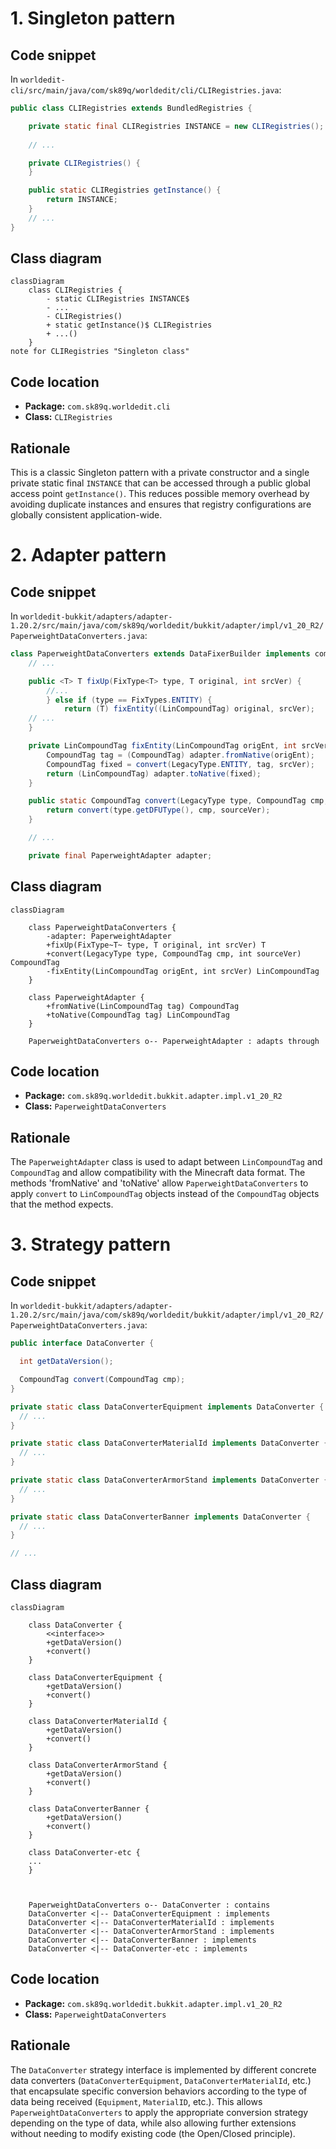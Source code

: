 # 1. Singleton pattern

## Code snippet

In `worldedit-cli/src/main/java/com/sk89q/worldedit/cli/CLIRegistries.java`:

```java
public class CLIRegistries extends BundledRegistries {

    private static final CLIRegistries INSTANCE = new CLIRegistries();
    
    // ...

    private CLIRegistries() {
    }

    public static CLIRegistries getInstance() {
        return INSTANCE;
    }
    // ...
}
```

## Class diagram

```mermaid
classDiagram
    class CLIRegistries {
        - static CLIRegistries INSTANCE$
        - ...
        - CLIRegistries()
        + static getInstance()$ CLIRegistries
        + ...()
    }
note for CLIRegistries "Singleton class"

```

## Code location

- **Package:** `com.sk89q.worldedit.cli`
- **Class:** `CLIRegistries`

## Rationale

This is a classic Singleton pattern with a private constructor and a single private static final `INSTANCE` that can be accessed through a public global access point `getInstance()`. This reduces possible memory overhead by avoiding duplicate instances and ensures that registry configurations are globally consistent application-wide.


# 2. Adapter pattern

## Code snippet

In `worldedit-bukkit/adapters/adapter-1.20.2/src/main/java/com/sk89q/worldedit/bukkit/adapter/impl/v1_20_R2/PaperweightDataConverters.java`:

```java
class PaperweightDataConverters extends DataFixerBuilder implements com.sk89q.worldedit.world.DataFixer {
    // ...

    public <T> T fixUp(FixType<T> type, T original, int srcVer) {
        //...
        } else if (type == FixTypes.ENTITY) {
            return (T) fixEntity((LinCompoundTag) original, srcVer);
    // ...
    }

    private LinCompoundTag fixEntity(LinCompoundTag origEnt, int srcVer) {
        CompoundTag tag = (CompoundTag) adapter.fromNative(origEnt);
        CompoundTag fixed = convert(LegacyType.ENTITY, tag, srcVer);
        return (LinCompoundTag) adapter.toNative(fixed);
    }

    public static CompoundTag convert(LegacyType type, CompoundTag cmp, int sourceVer) {
        return convert(type.getDFUType(), cmp, sourceVer);
    }

    // ...

    private final PaperweightAdapter adapter;
```

## Class diagram

```mermaid
classDiagram

    class PaperweightDataConverters {
        -adapter: PaperweightAdapter
        +fixUp(FixType~T~ type, T original, int srcVer) T
        +convert(LegacyType type, CompoundTag cmp, int sourceVer) CompoundTag
        -fixEntity(LinCompoundTag origEnt, int srcVer) LinCompoundTag
    }

    class PaperweightAdapter {
        +fromNative(LinCompoundTag tag) CompoundTag
        +toNative(CompoundTag tag) LinCompoundTag
    }

    PaperweightDataConverters o-- PaperweightAdapter : adapts through
```

## Code location

- **Package:** `com.sk89q.worldedit.bukkit.adapter.impl.v1_20_R2`
- **Class:** `PaperweightDataConverters`

## Rationale

The `PaperweightAdapter` class is used to adapt between `LinCompoundTag` and `CompoundTag` and allow compatibility with the Minecraft data format. The methods 'fromNative' and 'toNative' allow `PaperweightDataConverters` to apply `convert` to `LinCompoundTag` objects instead of the `CompoundTag` objects that the method expects.

# 3. Strategy pattern

## Code snippet

In `worldedit-bukkit/adapters/adapter-1.20.2/src/main/java/com/sk89q/worldedit/bukkit/adapter/impl/v1_20_R2/PaperweightDataConverters.java`:

```java
public interface DataConverter {

  int getDataVersion();

  CompoundTag convert(CompoundTag cmp);
}

private static class DataConverterEquipment implements DataConverter {
  // ...
}

private static class DataConverterMaterialId implements DataConverter {
  // ...
}

private static class DataConverterArmorStand implements DataConverter {
  // ...
}

private static class DataConverterBanner implements DataConverter {
  // ...
}

// ...
```
## Class diagram

```mermaid
classDiagram

    class DataConverter {
        <<interface>>
        +getDataVersion()
        +convert()
    }

    class DataConverterEquipment {
        +getDataVersion()
        +convert()
    }

    class DataConverterMaterialId {
        +getDataVersion()
        +convert()
    }

    class DataConverterArmorStand {
        +getDataVersion()
        +convert()
    }

    class DataConverterBanner {
        +getDataVersion()
        +convert()
    }

    class DataConverter-etc {
    ...
    }



    PaperweightDataConverters o-- DataConverter : contains
    DataConverter <|-- DataConverterEquipment : implements
    DataConverter <|-- DataConverterMaterialId : implements
    DataConverter <|-- DataConverterArmorStand : implements
    DataConverter <|-- DataConverterBanner : implements
    DataConverter <|-- DataConverter-etc : implements

```

## Code location

- **Package:** `com.sk89q.worldedit.bukkit.adapter.impl.v1_20_R2`
- **Class:** `PaperweightDataConverters`

## Rationale

The `DataConverter` strategy interface is implemented by different concrete data converters (`DataConverterEquipment`, `DataConverterMaterialId`, etc.) that encapsulate specific conversion behaviors according to the type of data being received (`Equipment`, `MaterialID`, etc.). This allows `PaperweightDataConverters` to apply the appropriate conversion strategy depending on the type of data, while also allowing further extensions without needing to modify existing code (the Open/Closed principle).
